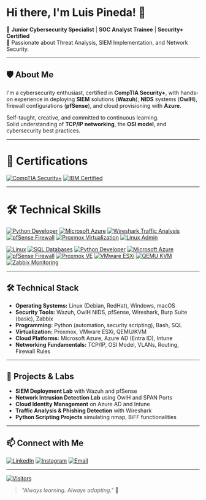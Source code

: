 # Hi there, I'm Luis Pineda! 👋

🔹 **Junior Cybersecurity Specialist** | **SOC Analyst Trainee** | **Security+ Certified**  
🔹 Passionate about Threat Analysis, SIEM Implementation, and Network Security.

---

## 🛡️ About Me

I'm a cybersecurity enthusiast, certified in **CompTIA Security+**, with hands-on experience in deploying **SIEM** solutions (**Wazuh**), **NIDS** systems (**OwlH**), firewall configurations (**pfSense**), and cloud provisioning with **Azure**.

Self-taught, creative, and committed to continuous learning.  
Solid understanding of **TCP/IP networking**, the **OSI model**, and cybersecurity best practices.

---

# 🏅 Certifications

[![CompTIA Security+](https://img.shields.io/badge/CompTIA-Security%2B-red?logo=CompTIA&logoColor=white&style=for-the-badge)](#)
[![IBM Certified](https://img.shields.io/badge/IBM-Data%20Science-0530ad?logo=ibm&logoColor=white&style=for-the-badge)](#)

---

# 🛠️ Technical Skills

[![Python Developer](https://img.shields.io/badge/Python-Developer-yellow?logo=python&logoColor=white&style=for-the-badge)](#)
[![Microsoft Azure](https://img.shields.io/badge/Microsoft-Azure-blue?logo=microsoftazure&logoColor=white&style=for-the-badge)](#)
[![Wireshark Traffic Analysis](https://img.shields.io/badge/Wireshark-Traffic%20Analysis-306998?logo=wireshark&logoColor=white&style=for-the-badge)](#)
[![pfSense Firewall](https://img.shields.io/badge/pfSense-Firewall-0033A0?logo=pfsense&logoColor=white&style=for-the-badge)](#)
[![Proxmox Virtualization](https://img.shields.io/badge/Proxmox-Virtualization-ED7D31?logo=proxmox&logoColor=white&style=for-the-badge)](#)
[![Linux Admin](https://img.shields.io/badge/Linux-Admin-FCC624?logo=linux&logoColor=black&style=for-the-badge)](#)


[![Linux](https://img.shields.io/badge/Linux-Operating%20System-FCC624?logo=linux&logoColor=black&style=for-the-badge)](#)
[![SQL Databases](https://img.shields.io/badge/SQL-Database-4479A1?logo=mysql&logoColor=white&style=for-the-badge)](#)
[![Python Developer](https://img.shields.io/badge/Python-Developer-yellow?logo=python&logoColor=white&style=for-the-badge)](#)
[![Microsoft Azure](https://img.shields.io/badge/Microsoft-Azure-blue?logo=microsoftazure&logoColor=white&style=for-the-badge)](#)
[![pfSense Firewall](https://img.shields.io/badge/pfSense-Firewall-0033A0?logo=pfsense&logoColor=white&style=for-the-badge)](#)
[![Proxmox VE](https://img.shields.io/badge/Proxmox-Virtualization-ED7D31?logo=proxmox&logoColor=white&style=for-the-badge)](#)
[![VMware ESXi](https://img.shields.io/badge/VMware-ESXi-607078?logo=vmware&logoColor=white&style=for-the-badge)](#)
[![QEMU KVM](https://img.shields.io/badge/QEMU-Virtualization-E60000?logo=qemu&logoColor=white&style=for-the-badge)](#)
[![Zabbix Monitoring](https://img.shields.io/badge/Zabbix-Monitoring-DC382D?logo=zabbix&logoColor=white&style=for-the-badge)](#)

---

## 🛠️ Technical Stack

- **Operating Systems:** Linux (Debian, RedHat), Windows, macOS
- **Security Tools:** Wazuh, OwlH NIDS, pfSense, Wireshark, Burp Suite (basic), Zabbix
- **Programming:** Python (automation, security scripting), Bash, SQL
- **Virtualization:** Proxmox, VMware ESXi, QEMU/KVM
- **Cloud Platforms:** Microsoft Azure, Azure AD (Entra ID), Intune
- **Networking Fundamentals:** TCP/IP, OSI Model, VLANs, Routing, Firewall Rules

---

## 🚀 Projects & Labs

- **SIEM Deployment Lab** with Wazuh and pfSense
- **Network Intrusion Detection Lab** using OwlH and SPAN Ports
- **Cloud Identity Management** on Azure AD and Intune
- **Traffic Analysis & Phishing Detection** with Wireshark
- **Python Scripting Projects** simulating nmap, BiFF functionalities

---

## 📫 Connect with Me

[![LinkedIn](https://img.shields.io/badge/LinkedIn-Profile-blue?logo=linkedin&style=for-the-badge)](https://www.linkedin.com/in/luis-pineda-57024923/)
[![Instagram](https://img.shields.io/badge/Instagram-Follow-833AB4?logo=instagram&logoColor=white&style=for-the-badge)](https://www.instagram.com/luispinedare/)
[![Email](https://img.shields.io/badge/Email-Contact-green?logo=gmail&style=for-the-badge)](mailto:luis@tallerpineda.cl)

---

[![Visitors](https://komarev.com/ghpvc/?username=your-github-username&label=Profile%20views&color=0e75b6&style=flat-square)](#)

> _"Always learning. Always adapting."_ 🚀
